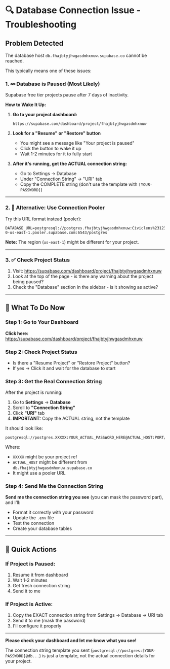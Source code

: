 # 🔍 Database Connection Issue - Troubleshooting

## Problem Detected

The database host `db.fhajbtyjhwgasdmhxnuw.supabase.co` cannot be reached.

This typically means one of these issues:

### 1. 💤 Database is Paused (Most Likely)

Supabase free tier projects pause after 7 days of inactivity.

**How to Wake It Up:**

1. **Go to your project dashboard:**
   ```
   https://supabase.com/dashboard/project/fhajbtyjhwgasdmhxnuw
   ```

2. **Look for a "Resume" or "Restore" button**
   - You might see a message like "Your project is paused"
   - Click the button to wake it up
   - Wait 1-2 minutes for it to fully start

3. **After it's running, get the ACTUAL connection string:**
   - Go to Settings → Database
   - Under "Connection String" → "URI" tab
   - Copy the COMPLETE string (don't use the template with `[YOUR-PASSWORD]`)

---

### 2. 🔧 Alternative: Use Connection Pooler

Try this URL format instead (pooler):

```env
DATABASE_URL=postgresql://postgres.fhajbtyjhwgasdmhxnuw:Civiclens%23123@aws-0-us-east-1.pooler.supabase.com:6543/postgres
```

**Note:** The region (`us-east-1`) might be different for your project.

---

### 3. ✅ Check Project Status

1. Visit: https://supabase.com/dashboard/project/fhajbtyjhwgasdmhxnuw
2. Look at the top of the page - is there any warning about the project being paused?
3. Check the "Database" section in the sidebar - is it showing as active?

---

## 🚀 What To Do Now

### Step 1: Go to Your Dashboard

**Click here:** https://supabase.com/dashboard/project/fhajbtyjhwgasdmhxnuw

### Step 2: Check Project Status

- Is there a "Resume Project" or "Restore Project" button?
- If yes → Click it and wait for the database to start

### Step 3: Get the Real Connection String

After the project is running:

1. Go to **Settings** → **Database**
2. Scroll to **"Connection String"**
3. Click **"URI"** tab
4. **IMPORTANT:** Copy the ACTUAL string, not the template

It should look like:
```
postgresql://postgres.XXXXX:YOUR_ACTUAL_PASSWORD_HERE@ACTUAL_HOST:PORT/postgres
```

Where:
- `XXXXX` might be your project ref
- `ACTUAL_HOST` might be different from `db.fhajbtyjhwgasdmhxnuw.supabase.co`
- It might use a pooler URL

### Step 4: Send Me the Connection String

**Send me the connection string you see** (you can mask the password part), and I'll:
- Format it correctly with your password
- Update the `.env` file
- Test the connection
- Create your database tables

---

## 📱 Quick Actions

### If Project is Paused:
1. Resume it from dashboard
2. Wait 1-2 minutes
3. Get fresh connection string
4. Send it to me

### If Project is Active:
1. Copy the EXACT connection string from Settings → Database → URI tab
2. Send it to me (mask the password)
3. I'll configure it properly

---

**Please check your dashboard and let me know what you see!** 

The connection string template you sent (`postgresql://postgres:[YOUR-PASSWORD]@db...`) is just a template, not the actual connection details for your project.






